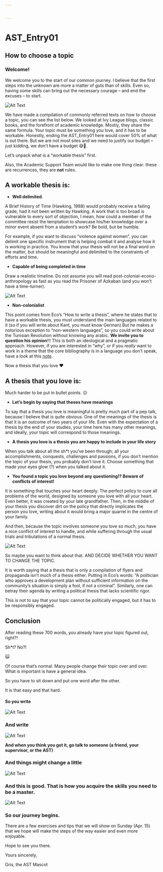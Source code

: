 ```yaml
---


---
```


<h1 id="ast_entry01">AST_Entry01</h1>
<h2 id="how-to-choose-a-topic">How to choose a topic</h2>
<h3 id="welcome">Welcome!</h3>
<p>We welcome you to the start of our common journey. I believe that the first steps into the unknown are more a matter of guts than of skills. Even so, having some skills can bring out the necessary courage – and end the excuses – to start.</p>
<p><img src="https://media.giphy.com/media/oj2GhTqAIoNIk/giphy.gif" alt="Alt Text"></p>
<p>We have made a compilation of commonly referred texts on how to choose a topic, you can see the list below. We looked at Ivy League blogs, classic books, and the forefront of academic knowledge. Mostly, they share the same formula. Your topic must be something you love, and it has to be workable. Honestly, ending the AST_Entry01 here would cover 50% of what is out there. But we are not most sites and we need to justify our budget – just kidding, we don’t have a budget 😅💸.</p>
<p>Let’s unpack what is a “workable thesis” first.</p>
<p>Also, the Academic Support Team would like to make one thing clear: these are recurrences, they are <strong>not</strong> rules.</p>
<h2 id="a-workable-thesis-is">A workable thesis is:</h2>
<ul>
<li><strong>Well delimited</strong>.</li>
</ul>
<p>A Brief History of Time (Hawking, 1988) would probably receive a failing grade, had it not been written by Hawking. A work that is too broad is vulnerable to every sort of objection, I mean, how could a member of the committee resist the temptation to showcase his/her knowledge over a minor event absent from a student’s work? Be bold, but be humble.</p>
<p>For example, if you want to discuss “violence against women”, you can delimit one specific instrument that is helping combat it and analyse how it is working in practice. You know that your thesis will not be a final word on the matter, but should be meaningful and delimited to the constraints of efforts and time.</p>
<ul>
<li><strong>Capable of being completed in time</strong></li>
</ul>
<p>Draw a realistic timeline. Do not assume you will read post-colonial-econo-anthropology as fast as you read the Prisoner of Azkaban (and you won’t have a time-turner).</p>
<p><img src="https://media.giphy.com/media/EQ0Xz9qiN5x7y/giphy.gif" alt="Alt Text"></p>
<ul>
<li><strong>Non-colonialist</strong></li>
</ul>
<p>This point comes from Eco’s “How to write a thesis”, where he states that to have a workable thesis, you must understand the main languages related to it (so if you will write about Kant, you must know German).But he makes a notorious exception to “non-western languages”, so you could write about the Tunisian Revolution without knowing any arabic. <strong>We invite you to question his opinion</strong>!!! This is both an ideological and a pragmatic approach. However, if you are interested in “why”, or if you <em>really</em> want to work in a theme that the core bibliography is in a language you don’t speak, have a look at this <a href="https://github.com/PauloShinji/AST/blob/master/AST_Entry01.1.md">note</a>.</p>
<p>Now a thesis that you love ❤️</p>
<h2 id="a-thesis-that-you-love-is">A thesis that you love is:</h2>
<p>Much harder to be put in bullet points. 😕</p>
<ul>
<li><strong>Let’s begin by saying that theses have meanings</strong></li>
</ul>
<p>To say that a thesis you love is meaningful is pretty much part of a pep talk, because I believe that is quite obvious. One of the meanings of the thesis is that it is an outcome of two years of your life. Even with the expectation of a thesis by the end of your studies, your time here has many other meanings, and ideally, your topic will correspond to those meanings.</p>
<ul>
<li><strong>A thesis you love is a thesis you are happy to include in your life story</strong></li>
</ul>
<p>When you talk about all the sh*t you’ve been through; all your accomplishments, conquests, challenges and passions, if you don’t mention the topic of your thesis, you probably don’t love it. Choose something that made your eyes glow (?) when you talked about it.</p>
<ul>
<li><strong>You found a topic you love beyond any questioning!? Beware of conflicts of interest!</strong></li>
</ul>
<p>It is something that touches your heart deeply. The perfect policy to cure all problems of the world, designed by someone you love with all your heart. Even better, it was created by your late grandfather. Then, in the middle of your thesis you discover dirt on the policy that directly implicates the person you love, writing about it would bring a major quarrel in the centre of your family.</p>
<p>And then, because the topic involves someone you love so much, you have a nice conflict of interest to handle, and while suffering through the usual trials and tribulations of a normal thesis.</p>
<p><img src="https://media1.tenor.com/images/ca7b53444c251cb9077262df94c16238/tenor.gif?itemid=9335496" alt="Alt Text"></p>
<p>So maybe you want to think about that. AND DECIDE WHETHER YOU WANT TO CHANGE THE TOPIC.</p>
<p>It is worth saying that a thesis that is only a compilation of flyers and propaganda isn’t much of a thesis either. Putting in Eco’s words: “A politician who approves a development plan without sufficient information on the community’s situation is simply a fool, if not a criminal”. Similarly, one can betray their agenda by writing a political thesis that lacks scientific rigor.</p>
<p>This is not to say that your topic cannot be politically engaged, but it has to be responsibly engaged.</p>
<h2 id="conclusion">Conclusion</h2>
<p>After reading these 700 words, you already have your topic figured out, right?!</p>
<p>Sh*t? No?!</p>
<p>🙀</p>
<p>Of course that’s normal. Many people change their topic over and over. What is important is have a general idea.</p>
<p>So you have to sit down and put one word after the other.</p>
<p>It is that easy and that hard.</p>
<h4 id="so-you-write">So you write</h4>
<p><img src="https://media.giphy.com/media/o0vwzuFwCGAFO/giphy.gif" alt="Alt Text"></p>
<h3 id="and-write">And write</h3>
<p><img src="https://media.giphy.com/media/11xBk5MoWjrYoE/giphy.gif" alt="Alt Text"></p>
<p><strong>And when you think you got it, go talk to someone (a friend, your supervisor, or the AST)</strong></p>
<h3 id="and-things-might-change-a-little">And things might change a little</h3>
<p><img src="https://media.giphy.com/media/e7MM7D8ff8LVC/giphy.gif" alt="Alt Text"></p>
<h3 id="and-this-is-good.-that-is-how-you-acquire-the-skills-you-need-to-be-a-master.">And this is good. That is how you acquire the skills you need to be a master.</h3>
<p><img src="https://media.giphy.com/media/km1r0Bd48d76o/giphy.gif" alt="Alt Text"></p>
<h3 id="so-our-journey-begins.">So our journey begins.</h3>
<p>There are a few exercises and tips that we will show on Sunday (Apr. 15) that we hope will make the steps of the way easier and even more enjoyable.</p>
<p>Hope to see you there.</p>
<p>Yours sincerely,</p>
<p>Gris, the AST Mascot</p>
<p><img src="https://lh5.googleusercontent.com/Fr4tVTIZlvoq_ww2qSKJYsvadgCGsZBGIWf2EK-g2D1vYo_9dHcnvc3DqMFPlmebdc-hOFpQYJo7_zyeGnCtxKgA9z3PyO4ODT_PcfNKxRiHoK1kv4TblqWvr1vLyVUMrrHVvPop" alt=""></p>

